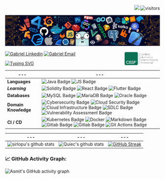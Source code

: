 
<!--![](./src/header_.png)
<a href="https://www.python.org/"><img src="https://upload.wikimedia.org/wikipedia/commons/c/c3/Python-logo-notext.svg" align="right" height="48" width="48" ></a> -->
<p align="right">
    <a href="https://github.com/sirlopu/sirlopu"><img src="https://img.shields.io/badge/status-updating-brightgreen.svg"></a>
    <!-- <a href="https://github.com/python/cpython"><img src="https://img.shields.io/badge/Python-3.9-FF1493.svg"></a> -->
    <!-- <a href="https://github.com/sirlopu/sirlopu/graphs/contributors"><img src="https://img.shields.io/github/contributors/sirlopu/sirlopu?color=blue"></a> -->
    <!-- <a href="https://github.com/sirlopu/sirlopu/stargazers"><img src="https://img.shields.io/github/stars/sirlopu/sirlopu.svg?logo=github"></a> -->
    <!-- <a href="https://github.com/sirlopu/sirlopu/network/members"><img src="https://img.shields.io/github/forks/sirlopu/sirlopu.svg?color=blue&logo=github"></a> -->
    <img src="https://visitor-badge.laobi.icu/badge?page_id=sirlopu.sirlopu" alt="visitors"/>   
</p>

![](./src/header_.png)

[![Gabriel Linkedin](https://img.shields.io/badge/LinkedIn-0077B5?style=for-the-badge&logo=linkedin&logoColor=white)](https://www.linkedin.com/in/sirlopu/)
[![Gabriel Email](https://img.shields.io/badge/Gmail-D14836?style=for-the-badge&logo=gmail&logoColor=white)](mailto:gabriel.sirlopu@alum.drexel.edu) <a href="https://www.isc2.org/Certifications/CISSP/" target="blank"><img align="right" src="https://raw.githubusercontent.com/sirlopu/sirlopu/master/assets/cissp.png" alt="sirlopu" height="48" width="120" /></a> 


[![Typing SVG](https://readme-typing-svg.herokuapp.com?color=%2336BCF7&center=false&vCenter=true&width=600&lines=Hi+there+👋,+I+am+Gabriel+Sirlopu;+Welcome+to+My+Profile!;Experienced+Systems+and+Software+Engineer;Always+learning+new+things+;Cybersecurity+and+DApps+enthusiast+;USAF+Veteran)](https://git.io/typing-svg)


--- | ---
--- | --- 
**Languages**  | ![Java Badge](https://img.shields.io/badge/-Java-007396?style=flat&logo=Java&logoColor=white) ![JS Badge](https://img.shields.io/badge/-JavaScript-F7DF1E?style=flat&logo=JavaScript&logoColor=white) 
***Learning*** | ![ Solidity Badge](https://img.shields.io/badge/-Solidity-363636?style=flat&logo=Solidity&logoColor=white) ![ React Badge](https://img.shields.io/badge/-React-61DAFB?style=flat&logo=React&logoColor=white) ![ Flutter Badge](https://img.shields.io/badge/-Flutter-2496ED?style=flat&logo=Flutter&logoColor=white) 
**Databases**  | ![MySQL Badge](https://img.shields.io/badge/-MySQL-4479A1?style=flat&&logo=MySql&logoColor=white) ![MariaDB Badge](https://img.shields.io/badge/-MariaDB-003545?style=flat&logo=MariaDB&logoColor=white) ![Oracle Badge](https://img.shields.io/badge/-Oracle-F80000?style=flat&logo=oracle&logoColor=white) 
**Domain Knowledge**  | ![Cybersecurity Badge](https://img.shields.io/badge/-Cybersecurity-6DB33F?style=flat&logoColor=white) ![Cloud Security Badge](https://img.shields.io/badge/-Cloud%20Security%20-4C8CBF?style=flat&logoColor=white) ![Cloud Infrastructure Badge](https://img.shields.io/badge/-Cloud%20Infrastructure-FF9900?style=flat&logoColor=white) ![SDLC Badge](https://img.shields.io/badge/-SDLC-FF6600?style=flat&logoColor=white) ![Vulnerability Assessment Badge](https://img.shields.io/badge/-Vulnerability%20Assessment-00BAFF?style=flat&logoColor=white)
**CI / CD** | ![Kubernetes Badge](https://img.shields.io/badge/-Kubernetes%20-326CE5?style=flat&logo=Kubernetes&logoColor=white) ![Docker](https://img.shields.io/badge/-Docker-2496ED?style=flat&logo=Docker&logoColor=white) ![Markdown Badge](https://img.shields.io/badge/-Markdown-000000?style=flat&logo=Markdown&logoColor=white) ![Gitlab Badge](https://img.shields.io/badge/-Gitlab%20-FCA121?style=flat&logo=Github&logoColor=white) ![Gitlab Badge](https://img.shields.io/badge/-CircleCI%20-363636?style=flat&logo=CircleCI&logoColor=white) ![Git Actions Badge](https://img.shields.io/badge/-Git%20-F05032?style=flat&logo=Git&logoColor=white)

<!--**Compliance** | ![GLBA Badge](https://img.shields.io/badge/-GLBA-41454A?style=flat&logoColor=white) ![NIST Badge](https://img.shields.io/badge/-NIST%20-4C8CBF?style=flat&logoColor=white) ![RMF Badge](https://img.shields.io/badge/-RMF%20-F7DF1E?style=flat&logoColor=white) ![DISA STIG Badge](https://img.shields.io/badge/-DISA%20STIG-0175C2?style=flat&logoColor=white) ![OWASP Top 10 Badge](https://img.shields.io/badge/-OWASP%20Top%2010%20-FCA121?style=flat&logoColor=white) ![FedRAMP Badge](https://img.shields.io/badge/-FedRAMP-F80000?style=flat&logoColor=white) ![Zero Trust Framework Badge](https://img.shields.io/badge/-Zero%20Trust%20Framework-00BAFF?style=flat&logoColor=white) -->

--- | --- | ---
--- | --- | ---
![sirlopu's github stats](https://github-readme-stats.vercel.app/api?username=sirlopu&show_icons=true&theme=radical&include_all_commits=true) | ![Quiec's github stats](https://github-readme-stats.vercel.app/api/top-langs/?username=sirlopu&theme=radical&layout=compact) | [![GitHub Streak](https://github-readme-streak-stats.herokuapp.com?user=sirlopu&theme=radical&date_format=M%20j%5B%2C%20Y%5D)](https://git.io/streak-stats)

<!--   GitHub stats graph -->
### 📈 GitHub Activity Graph:
![Asmit's GitHub activity graph](https://activity-graph.herokuapp.com/graph?username=sirlopu&hide_border=true&theme=redical)


  
<!--
**sirlopu/sirlopu** is a ✨ _special_ ✨ repository because its `README.md` (this file) appears on your GitHub profile.

Here are some ideas to get you started:

- 🔭 I’m currently working on ...
- 🌱 I’m currently learning ...
- 👯 I’m looking to collaborate on ...
- 🤔 I’m looking for help with ...
- 💬 Ask me about ...
- 📫 How to reach me: ...
- 😄 Pronouns: ...
- ⚡ Fun fact: ...
-->


